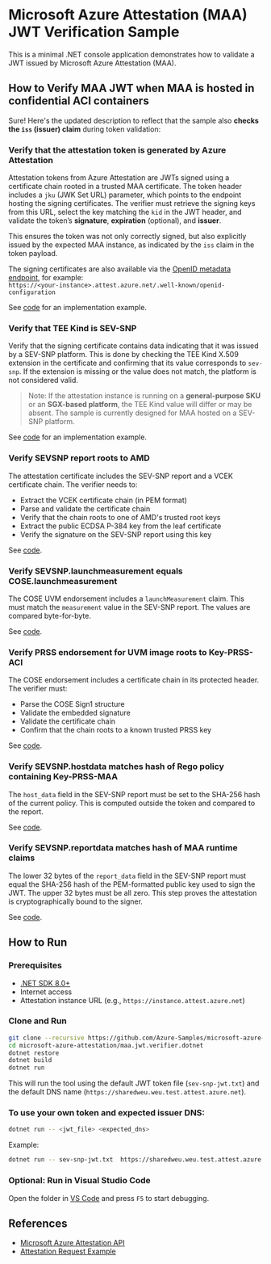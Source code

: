 # Microsoft Azure Attestation (MAA) JWT Verification Sample

This is a minimal .NET console application demonstrates how to validate a JWT issued by Microsoft Azure Attestation (MAA).

## How to Verify MAA JWT when MAA is hosted in confidential ACI containers

Sure! Here's the updated description to reflect that the sample also **checks the `iss` (issuer) claim** during token validation:

### Verify that the attestation token is generated by Azure Attestation

Attestation tokens from Azure Attestation are JWTs signed using a certificate chain rooted in a trusted MAA certificate. The token header includes a `jku` (JWK Set URL) parameter, which points to the endpoint hosting the signing certificates. The verifier must retrieve the signing keys from this URL, select the key matching the `kid` in the JWT header, and validate the token’s **signature**, **expiration** (optional), and **issuer**.

This ensures the token was not only correctly signed, but also explicitly issued by the expected MAA instance, as indicated by the `iss` claim in the token payload.

The signing certificates are also available via the [OpenID metadata endpoint](https://learn.microsoft.com/en-us/rest/api/attestation/metadata-configuration/get?view=rest-attestation-2022-08-01&tabs=HTTP#get-openid-metadata), for example:  
`https://<your-instance>.attest.azure.net/.well-known/openid-configuration`

See [code](Program.cs#L94) for an implementation example.

### Verify that TEE Kind is SEV-SNP

Verify that the signing certificate contains data indicating that it was issued by a SEV-SNP platform. This is done by checking the TEE Kind X.509 extension in the certificate and confirming that its value corresponds to `sev-snp`. If the extension is missing or the value does not match, the platform is not considered valid.

> Note: If the attestation instance is running on a **general-purpose SKU** or an **SGX-based platform**, the TEE Kind value will differ or may be absent. The sample is currently designed for MAA hosted on a SEV-SNP platform.

See [code](Program.cs#L145) for an implementation example.

### Verify SEVSNP report roots to AMD

The attestation certificate includes the SEV-SNP report and a VCEK certificate chain. The verifier needs to:

- Extract the VCEK certificate chain (in PEM format)
- Parse and validate the certificate chain
- Verify that the chain roots to one of AMD's trusted root keys
- Extract the public ECDSA P-384 key from the leaf certificate
- Verify the signature on the SEV-SNP report using this key

See [code](Program.cs#L187).

### Verify SEVSNP.launchmeasurement equals COSE.launchmeasurement

The COSE UVM endorsement includes a `launchMeasurement` claim. This must match the `measurement` value in the SEV-SNP report. The values are compared byte-for-byte.

See [code](Program.cs#L265).

### Verify PRSS endorsement for UVM image roots to Key-PRSS-ACI

The COSE endorsement includes a certificate chain in its protected header. The verifier must:

- Parse the COSE Sign1 structure
- Validate the embedded signature
- Validate the certificate chain
- Confirm that the chain roots to a known trusted PRSS key

See [code](Program.cs#L308).

### Verify SEVSNP.hostdata matches hash of Rego policy containing Key-PRSS-MAA

The `host_data` field in the SEV-SNP report must be set to the SHA-256 hash of the current policy. This is computed outside the token and compared to the report.

See [code](Program.cs#L395).

### Verify SEVSNP.reportdata matches hash of MAA runtime claims

The lower 32 bytes of the `report_data` field in the SEV-SNP report must equal the SHA-256 hash of the PEM-formatted public key used to sign the JWT. The upper 32 bytes must be all zero. This step proves the attestation is cryptographically bound to the signer.

See [code](Program.cs#L426).

## How to Run

### Prerequisites

- [.NET SDK 8.0+](https://dotnet.microsoft.com/download)
- Internet access
- Attestation instance URL (e.g., `https://instance.attest.azure.net`)

### Clone and Run

```bash
git clone --recursive https://github.com/Azure-Samples/microsoft-azure-attestation.git
cd microsoft-azure-attestation/maa.jwt.verifier.dotnet
dotnet restore
dotnet build
dotnet run
```

This will run the tool using the default JWT token file (`sev-snp-jwt.txt`) and the default DNS name (`https://sharedweu.weu.test.attest.azure.net`).

### To use your own token and expected issuer DNS:

```bash
dotnet run -- <jwt_file> <expected_dns>
```

Example:

```bash
dotnet run -- sev-snp-jwt.txt  https://sharedweu.weu.test.attest.azure.net
```

### Optional: Run in Visual Studio Code

Open the folder in [VS Code](https://code.visualstudio.com/) and press `F5` to start debugging.

## References

- [Microsoft Azure Attestation API](https://github.com/Azure/azure-rest-api-specs/tree/main/specification/attestation/data-plane/Microsoft.Attestation/stable/2022-08-01)
- [Attestation Request Example](https://github.com/Azure/azure-rest-api-specs/blob/main/specification/attestation/data-plane/Microsoft.Attestation/stable/2022-08-01/examples/AttestSevSnpVm.json)
